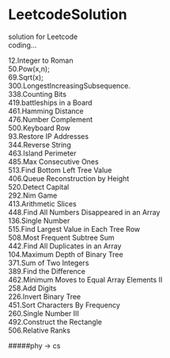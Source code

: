 # LeetcodeSolution

solution for Leetcode  
coding...

12.Integer to Roman  
50.Pow(x,n);   
69.Sqrt(x);     
300.LongestIncreasingSubsequence.  
338.Counting Bits  
419.battleships in a Board   
461.Hamming Distance     
476.Number Complement    
500.Keyboard Row   
93.Restore IP Addresses  
344.Reverse String  
463.Island Perimeter  
485.Max Consecutive Ones  
513.Find Bottom Left Tree Value       
406.Queue Reconstruction by Height  
520.Detect Capital  
292.Nim Game  
413.Arithmetic Slices  
448.Find All Numbers Disappeared in an Array  
136.Single Number  
515.Find Largest Value in Each Tree Row  
508.Most Frequent Subtree Sum  
442.Find All Duplicates in an Array  
104.Maximum Depth of Binary Tree  
371.Sum of Two Integers  
389.Find the Difference  
462.Minimum Moves to Equal Array Elements II  
258.Add Digits  
226.Invert Binary Tree  
451.Sort Characters By Frequency  
260.Single Number III   
492.Construct the Rectangle  
506.Relative Ranks



  
  
#####phy -> cs
